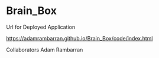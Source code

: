 # Brain_Box

Url for Deployed Application

https://adamrambarran.github.io/Brain_Box/code/index.html

Collaborators 
Adam Rambarran
